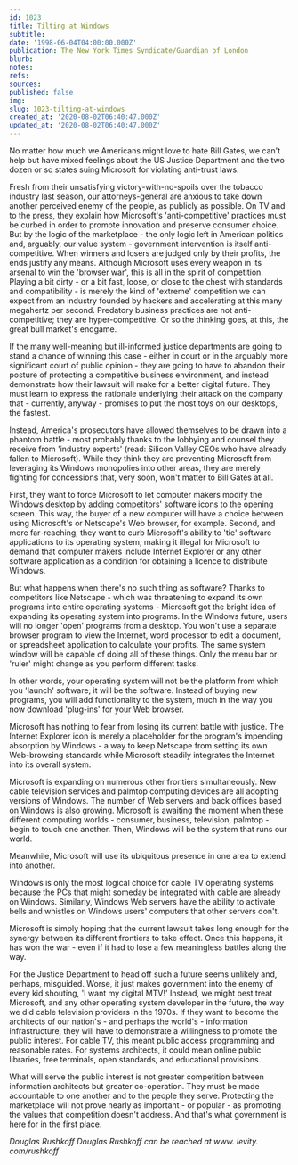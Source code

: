 ```yaml
---
id: 1023
title: Tilting at Windows
subtitle: 
date: '1998-06-04T04:00:00.000Z'
publication: The New York Times Syndicate/Guardian of London
blurb: 
notes: 
refs: 
sources: 
published: false
img: 
slug: 1023-tilting-at-windows
created_at: '2020-08-02T06:40:47.000Z'
updated_at: '2020-08-02T06:40:47.000Z'
---
```

No matter how much we Americans might love to hate Bill Gates, we can't help but have mixed feelings about the US Justice Department and the two dozen or so states suing Microsoft for violating anti-trust laws.

Fresh from their unsatisfying victory-with-no-spoils over the tobacco industry last season, our attorneys-general are anxious to take down another perceived enemy of the people, as publicly as possible. On TV and to the press, they explain how Microsoft's 'anti-competitive' practices must be curbed in order to promote innovation and preserve consumer choice. But by the logic of the marketplace - the only logic left in American politics and, arguably, our value system - government intervention is itself anti-competitive. When winners and losers are judged only by their profits, the ends justify any means. Although Microsoft uses every weapon in its arsenal to win the 'browser war', this is all in the spirit of competition. Playing a bit dirty - or a bit fast, loose, or close to the chest with standards and compatibility - is merely the kind of 'extreme' competition we can expect from an industry founded by hackers and accelerating at this many megahertz per second. Predatory business practices are not anti-competitive; they are hyper-competitive. Or so the thinking goes, at this, the great bull market's endgame.

If the many well-meaning but ill-informed justice departments are going to stand a chance of winning this case - either in court or in the arguably more significant court of public opinion - they are going to have to abandon their posture of protecting a competitive business environment, and instead demonstrate how their lawsuit will make for a better digital future. They must learn to express the rationale underlying their attack on the company that - currently, anyway - promises to put the most toys on our desktops, the fastest.

Instead, America's prosecutors have allowed themselves to be drawn into a phantom battle - most probably thanks to the lobbying and counsel they receive from 'industry experts' (read: Silicon Valley CEOs who have already fallen to Microsoft). While they think they are preventing Microsoft from leveraging its Windows monopolies into other areas, they are merely fighting for concessions that, very soon, won't matter to Bill Gates at all.

First, they want to force Microsoft to let computer makers modify the Windows desktop by adding competitors' software icons to the opening screen. This way, the buyer of a new computer will have a choice between using Microsoft's or Netscape's Web browser, for example. Second, and more far-reaching, they want to curb Microsoft's ability to 'tie' software applications to its operating system, making it illegal for Microsoft to demand that computer makers include Internet Explorer or any other software application as a condition for obtaining a licence to distribute Windows.

But what happens when there's no such thing as software? Thanks to competitors like Netscape - which was threatening to expand its own programs into entire operating systems - Microsoft got the bright idea of expanding its operating system into programs. In the Windows future, users will no longer 'open' programs from a desktop. You won't use a separate browser program to view the Internet, word processor to edit a document, or spreadsheet application to calculate your profits. The same system window will be capable of doing all of these things. Only the menu bar or 'ruler' might change as you perform different tasks.

In other words, your operating system will not be the platform from which you 'launch' software; it will be the software. Instead of buying new programs, you will add functionality to the system, much in the way you now download 'plug-ins' for your Web browser.

Microsoft has nothing to fear from losing its current battle with justice. The Internet Explorer icon is merely a placeholder for the program's impending absorption by Windows - a way to keep Netscape from setting its own Web-browsing standards while Microsoft steadily integrates the Internet into its overall system.

Microsoft is expanding on numerous other frontiers simultaneously. New cable television services and palmtop computing devices are all adopting versions of Windows. The number of Web servers and back offices based on Windows is also growing. Microsoft is awaiting the moment when these different computing worlds - consumer, business, television, palmtop - begin to touch one another. Then, Windows will be the system that runs our world.

Meanwhile, Microsoft will use its ubiquitous presence in one area to extend into another.

Windows is only the most logical choice for cable TV operating systems because the PCs that might someday be integrated with cable are already on Windows. Similarly, Windows Web servers have the ability to activate bells and whistles on Windows users' computers that other servers don't.

Microsoft is simply hoping that the current lawsuit takes long enough for the synergy between its different frontiers to take effect. Once this happens, it has won the war - even if it had to lose a few meaningless battles along the way.

For the Justice Department to head off such a future seems unlikely and, perhaps, misguided. Worse, it just makes government into the enemy of every kid shouting, 'I want my digital MTV!' Instead, we might best treat Microsoft, and any other operating system developer in the future, the way we did cable television providers in the 1970s. If they want to become the architects of our nation's - and perhaps the world's - information infrastructure, they will have to demonstrate a willingness to promote the public interest. For cable TV, this meant public access programming and reasonable rates. For systems architects, it could mean online public libraries, free terminals, open standards, and educational provisions.

What will serve the public interest is not greater competition between information architects but greater co-operation. They must be made accountable to one another and to the people they serve. Protecting the marketplace will not prove nearly as important - or popular - as promoting the values that competition doesn't address. And that's what government is here for in the first place.

*Douglas Rushkoff Douglas Rushkoff can be reached at www. levity. com/rushkoff*
